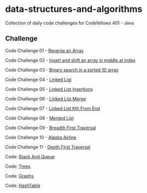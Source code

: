 # data-structures-and-algorithms
Collection of daily code challenges for Codefellows 401 - Java

## Challenge
Code Challenge 01 - [Reverse an Array](assets/challenge_readmes/ArrayReverse.md)

Code Challenge 02 - [Insert and shift an array in middle at index](assets/challenge_readmes/ArrayShift.md)

Code Challenge 03 - [Binary search in a sorted 1D array](assets/challenge_readmes/BinarySearch.md)

Code Challenge 04 - [Linked List](assets/challenge_readmes/LinkedList.md)

Code Challenge 05 - [Linked List Insertions](assets/challenge_readmes/LinkedListInsertion.md)

Code Challenge 06 - [Linked List Merge](assets/challenge_readmes/ll_merge.md)

Code Challenge 07 - [Linked List Kth From End](assets/challenge_readmes/ll_kth_from_end.md)

Code Challenge 08 - [Merged List](assets/challenge_readmes/ll_merged.md)

Code Challenge 09 - [Breadth First Traversal](assets/challenge_readmes/Graphs.md)

Code Challenge 10 - [Alaska Airline](assets/challenge_readmes/Graphs.md)

Code Challenge 11 - [Depth First Traversal](assets/challenge_readmes/Graphs.md)

Code: [Stack And Queue](assets/challenge_readmes/stack_and_queue.md)

Code: [Trees](assets/challenge_readmes/Trees.md)

Code: [Graphs](assets/challenge_readmes/Graphs.md)

Code: [HashTable](assets/challenge_readmes/Hashtables.md)





